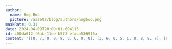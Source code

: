 ```yaml
---
author:
  name: Hog Boo
  picture: /assets/blog/authors/hogboo.png
maskRate: 0.31
date: 2024-04-09T20:00:01.694115
id: c00da612-f6ab-11ee-b573-efaca536916a
content: '[[8, 7, 0, 0, 9, 3, 6, 0, 0], [3, 6, 0, 5, 1, 0, 8, 9, 7], [9, 0, 5, 7, 8, 0, 0, 2, 3], [4, 5, 3, 6, 2, 0, 0, 7, 0], [7, 8, 0, 3, 0, 9, 2, 4, 1], [2, 9, 0, 8, 0, 7, 0, 0, 6], [0, 3, 8, 2, 7, 4, 1, 6, 9], [6, 2, 0, 1, 3, 5, 0, 8, 4], [0, 4, 0, 0, 6, 8, 3, 5, 0]]'
---
```

